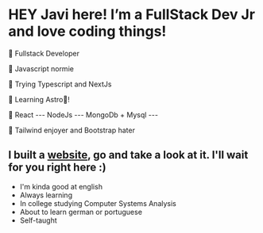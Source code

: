 # HEY Javi here! I’m a FullStack Dev Jr and love coding things!

<p>🍊 Fullstack Developer</p>
<p>🍊 Javascript normie</p>
<p>🍊 Trying Typescript and NextJs</p>
<p>🍊 Learning Astro🚀!</p>
<p>🍊 React --- NodeJs --- MongoDb + Mysql ---</p>
<p>🍊 Tailwind enjoyer and Bootstrap hater </p>

## I built a [website](https://javierpineyro-website.vercel.app), go and take a look at it. I'll wait for you right here :)

* I'm kinda good at english
* Always learning
* In college studying Computer Systems Analysis
* About to learn german or portuguese
* Self-taught
